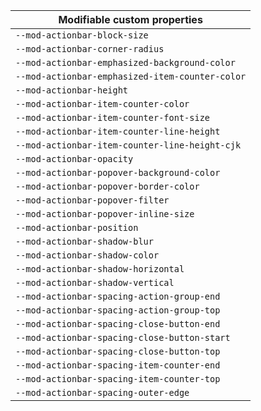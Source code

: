 | Modifiable custom properties                    |
| ----------------------------------------------- |
| `--mod-actionbar-block-size`                    |
| `--mod-actionbar-corner-radius`                 |
| `--mod-actionbar-emphasized-background-color`   |
| `--mod-actionbar-emphasized-item-counter-color` |
| `--mod-actionbar-height`                        |
| `--mod-actionbar-item-counter-color`            |
| `--mod-actionbar-item-counter-font-size`        |
| `--mod-actionbar-item-counter-line-height`      |
| `--mod-actionbar-item-counter-line-height-cjk`  |
| `--mod-actionbar-opacity`                       |
| `--mod-actionbar-popover-background-color`      |
| `--mod-actionbar-popover-border-color`          |
| `--mod-actionbar-popover-filter`                |
| `--mod-actionbar-popover-inline-size`           |
| `--mod-actionbar-position`                      |
| `--mod-actionbar-shadow-blur`                   |
| `--mod-actionbar-shadow-color`                  |
| `--mod-actionbar-shadow-horizontal`             |
| `--mod-actionbar-shadow-vertical`               |
| `--mod-actionbar-spacing-action-group-end`      |
| `--mod-actionbar-spacing-action-group-top`      |
| `--mod-actionbar-spacing-close-button-end`      |
| `--mod-actionbar-spacing-close-button-start`    |
| `--mod-actionbar-spacing-close-button-top`      |
| `--mod-actionbar-spacing-item-counter-end`      |
| `--mod-actionbar-spacing-item-counter-top`      |
| `--mod-actionbar-spacing-outer-edge`            |
